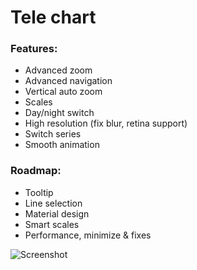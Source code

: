 ﻿Tele chart
====================

### Features:
 - Advanced zoom
 - Advanced navigation
 - Vertical auto zoom
 - Scales
 - Day/night switch
 - High resolution (fix blur, retina support)
 - Switch series
 - Smooth animation

  
### Roadmap:
- Tooltip
- Line selection
- Material design 
- Smart scales
- Performance, minimize & fixes


![Screenshot](https://i.imgur.com/335U1a7.png)